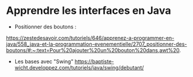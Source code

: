 # Apprendre les interfaces en Java

- Positionner des boutons :

https://zestedesavoir.com/tutoriels/646/apprenez-a-programmer-en-java/558_java-et-la-programmation-evenementielle/2707_positionner-des-boutons/#:~:text=Pour%20ajouter%20un%20bouton%20dans,awt%20.

- Les bases avec "Swing"
https://baptiste-wicht.developpez.com/tutoriels/java/swing/debutant/
